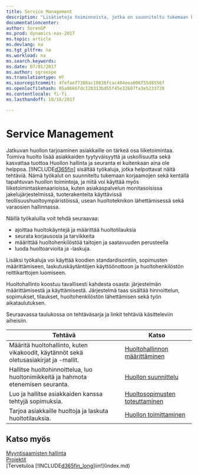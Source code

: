 ```yaml
---
title: Service Management
description: "Lisätietoja toiminnoista, jotka on suunniteltu tukemaan korjaamossa ja kentällä tapahtuvia huoltotoimintoja."
documentationcenter: 
author: SorenGP
ms.prod: dynamics-nav-2017
ms.topic: article
ms.devlang: na
ms.tgt_pltfrm: na
ms.workload: na
ms.search.keywords: 
ms.date: 07/01/2017
ms.author: sgroespe
ms.translationtype: HT
ms.sourcegitcommit: 4fefaef7380ac10836fcac404eea006f55d8556f
ms.openlocfilehash: 05a8666fdc120313bd55f45e32607fa3e5233728
ms.contentlocale: fi-fi
ms.lasthandoff: 10/16/2017

---
```

# <a name="service-management"></a>Service Management
Jatkuvan huollon tarjoaminen asiakkaille on tärkeä osa liiketoimintaa. Toimiva huolto lisää asiakkaiden tyytyväisyyttä ja uskollisuutta sekä kasvattaa tuottoa Huollon hallinta ja seuranta ei kuitenkaan aina ole helppoa. [!INCLUDE[d365fin](includes/d365fin_md.md)] sisältää työkaluja, jotka helpottavat näitä tehtäviä. Nämä työkalut on suunniteltu tukemaan korjaamojen sekä kentällä tapahtuvan huollon toimintoja, ja niitä voi käyttää myös liiketoimintaskenaarioissa, kuten asiakaspalvelun monitasoisissa jakelujärjestelmissä, tuoterakenteita käyttävissä teollisuushuoltoympäristöissä, usean huoltoteknikon lähettämisessä sekä varaosien hallinnassa.  

 Näillä työkaluilla voit tehdä seuraavaa:  

* ajoittaa huoltokäyntejä ja määrittää huoltotilauksia  
* seurata korjausosia ja tarvikkeita  
* määrittää huoltohenkilöstöä taitojen ja saatavuuden perusteella  
* luoda huoltoarvioita ja -laskuja.  

Lisäksi työkaluja voi käyttää koodien standardisointiin, sopimusten määrittämiseen, laskutuskäytäntöjen käyttöönottoon ja huoltohenkilöstön reittikarttojen luomiseen.  

Huoltohallinto koostuu tavallisesti kahdesta osasta: järjestelmän määrittämisestä ja käyttämisestä. Järjestelmä taas sisältää hinnoittelun, sopimukset, tilaukset, huoltohenkilöstön lähettämisen sekä työn aikataulutuksen.  

Seuraavassa taulukossa on tehtäväsarja ja linkit tehtäviä käsitteleviin aiheisiin.   

|**Tehtävä**|**Katso**|  
|------------|-------------|  
|Määritä huoltohallinto, kuten vikakoodit, käytännöt sekä oletusasiakirjat ja -mallit.|[Huoltohallinnon määrittäminen](service-setup-service.md)|  
|Hallitse huoltohinnoittelua, luo huoltonimikkeitä ja hahmota etenemisen seuranta.|[Huollon suunnittelu](service-plan-service.md)|  
|Luo ja hallitse asiakkaiden kanssa tehtyjä sopimuksia.|[Huoltosopimusten toteuttaminen](service-fulfill-service-contracts.md)|  
|Tarjoa asiakkaille huoltoja ja laskuta huoltotilauksia.|[Huollon toimittaminen](service-deliver-service.md)|  

## <a name="see-also"></a>Katso myös  
[Myyntisaamisten hallinta](receivables-manage-receivables.md)   
[Projektit](projects-how-create-jobs.md)   
[Tervetuloa [!INCLUDE[d365fin_long](includes/d365fin_long_md.md)]iin!](index.md)

